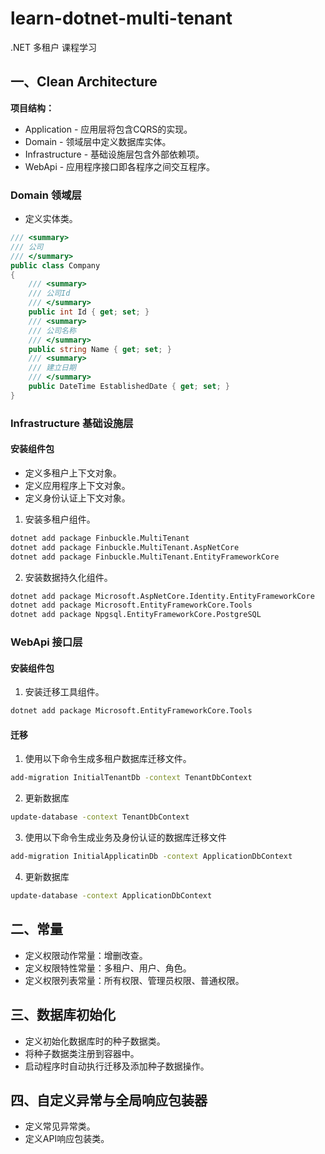# learn-dotnet-multi-tenant

.NET 多租户 课程学习

## 一、Clean Architecture

**项目结构：**

- Application - 应用层将包含CQRS的实现。
- Domain - 领域层中定义数据库实体。
- Infrastructure - 基础设施层包含外部依赖项。
- WebApi - 应用程序接口即各程序之间交互程序。

### Domain 领域层

- 定义实体类。

```csharp
/// <summary>
/// 公司
/// </summary>
public class Company
{
    /// <summary>
    /// 公司Id
    /// </summary>
    public int Id { get; set; }
    /// <summary>
    /// 公司名称
    /// </summary>
    public string Name { get; set; }
    /// <summary>
    /// 建立日期
    /// </summary>
    public DateTime EstablishedDate { get; set; }
}
```

### Infrastructure 基础设施层

#### 安装组件包

- 定义多租户上下文对象。
- 定义应用程序上下文对象。
- 定义身份认证上下文对象。

1. 安装多租户组件。

```bash
dotnet add package Finbuckle.MultiTenant
dotnet add package Finbuckle.MultiTenant.AspNetCore
dotnet add package Finbuckle.MultiTenant.EntityFrameworkCore
```

2. 安装数据持久化组件。

```bash
dotnet add package Microsoft.AspNetCore.Identity.EntityFrameworkCore
dotnet add package Microsoft.EntityFrameworkCore.Tools
dotnet add package Npgsql.EntityFrameworkCore.PostgreSQL
```

### WebApi 接口层

#### 安装组件包

1. 安装迁移工具组件。

```bash
dotnet add package Microsoft.EntityFrameworkCore.Tools
```

#### 迁移

1. 使用以下命令生成多租户数据库迁移文件。

```bash
add-migration InitialTenantDb -context TenantDbContext
```

2. 更新数据库

```bash
update-database -context TenantDbContext
```

3. 使用以下命令生成业务及身份认证的数据库迁移文件

```bash
add-migration InitialApplicatinDb -context ApplicationDbContext
```

4. 更新数据库

```bash
update-database -context ApplicationDbContext
```

## 二、常量

- 定义权限动作常量：增删改查。
- 定义权限特性常量：多租户、用户、角色。
- 定义权限列表常量：所有权限、管理员权限、普通权限。

## 三、数据库初始化

- 定义初始化数据库时的种子数据类。
- 将种子数据类注册到容器中。
- 启动程序时自动执行迁移及添加种子数据操作。

## 四、自定义异常与全局响应包装器

- 定义常见异常类。
- 定义API响应包装类。